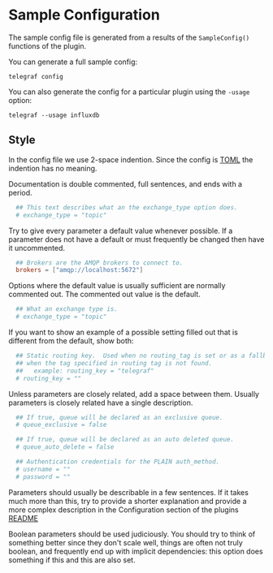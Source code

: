 # Sample Configuration

The sample config file is generated from a results of the `SampleConfig()` functions of the plugin.

You can generate a full sample
config:

```shell
telegraf config
```

You can also generate the config for a particular plugin using the `-usage`
option:

```shell
telegraf --usage influxdb
```

## Style

In the config file we use 2-space indention.  Since the config is
[TOML](https://github.com/toml-lang/toml) the indention has no meaning.

Documentation is double commented, full sentences, and ends with a period.

```toml
  ## This text describes what an the exchange_type option does.
  # exchange_type = "topic"
```

Try to give every parameter a default value whenever possible.  If a
parameter does not have a default or must frequently be changed then have it
uncommented.

```toml
  ## Brokers are the AMQP brokers to connect to.
  brokers = ["amqp://localhost:5672"]
```

Options where the default value is usually sufficient are normally commented
out.  The commented out value is the default.

```toml
  ## What an exchange type is.
  # exchange_type = "topic"
```

If you want to show an example of a possible setting filled out that is
different from the default, show both:

```toml
  ## Static routing key.  Used when no routing_tag is set or as a fallback
  ## when the tag specified in routing tag is not found.
  ##   example: routing_key = "telegraf"
  # routing_key = ""
```

Unless parameters are closely related, add a space between them.  Usually
parameters is closely related have a single description.

```toml
  ## If true, queue will be declared as an exclusive queue.
  # queue_exclusive = false

  ## If true, queue will be declared as an auto deleted queue.
  # queue_auto_delete = false

  ## Authentication credentials for the PLAIN auth_method.
  # username = ""
  # password = ""
```

Parameters should usually be describable in a few sentences.  If it takes
much more than this, try to provide a shorter explanation and provide a more
complex description in the Configuration section of the plugins
[README](https://github.com/influxdata/telegraf/tree/master/plugins/inputs/example)

Boolean parameters should be used judiciously.  You should try to think of
something better since they don't scale well, things are often not truly
boolean, and frequently end up with implicit dependencies: this option does
something if this and this are also set.
